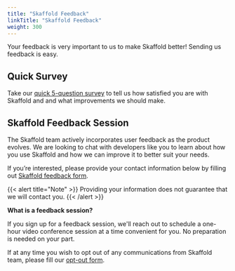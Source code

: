 ```yaml
---
title: "Skaffold Feedback"
linkTitle: "Skaffold Feedback"
weight: 300
---
```


Your feedback is very important to us to make Skaffold better!
Sending us feedback is easy.

## Quick Survey
Take our [quick 5-question survey](https://forms.gle/BMTbGQXLWSdn7vEs6) to tell us how satisfied you are with
Skaffold and and what improvements we should make.

## Skaffold Feedback Session
The Skaffold team actively incorporates user feedback as the product evolves.
We are looking to chat with developers like you to learn about how you use Skaffold and
how we can improve it to better suit your needs.

If you’re interested, please provide your contact information below by filling out
[Skaffold feedback form](https://forms.gle/J5h567ncypY2ziq49).

{{< alert title="Note" >}}
Providing your information does not guarantee that we will contact you.
{{< /alert >}}

**What is a feedback session?**

If you sign up for a feedback session, we'll reach out to schedule a one-hour video conference session at a time convenient for you.
No preparation is needed on your part.

If at any time you wish to opt out of any communications from Skaffold team, please fill our [opt-out form](https://forms.gle/cnfCXotenyUtF92w6).
